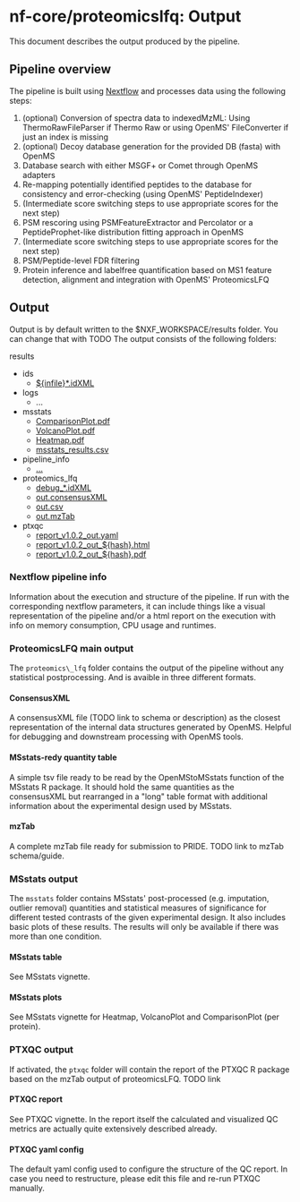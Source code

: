 # nf-core/proteomicslfq: Output

This document describes the output produced by the pipeline.

## Pipeline overview

The pipeline is built using [Nextflow](https://www.nextflow.io/)
and processes data using the following steps:

1. (optional) Conversion of spectra data to indexedMzML: Using ThermoRawFileParser if Thermo Raw or using OpenMS' FileConverter if just an index is missing
1. (optional) Decoy database generation for the provided DB (fasta) with OpenMS
1. Database search with either MSGF+ or Comet through OpenMS adapters
1. Re-mapping potentially identified peptides to the database for consistency and error-checking (using OpenMS' PeptideIndexer)
1. (Intermediate score switching steps to use appropriate scores for the next step)
1. PSM rescoring using PSMFeatureExtractor and Percolator or a PeptideProphet-like distribution fitting approach in OpenMS
1. (Intermediate score switching steps to use appropriate scores for the next step)
1. PSM/Peptide-level FDR filtering
1. Protein inference and labelfree quantification based on MS1 feature detection, alignment and integration with OpenMS' ProteomicsLFQ

## Output

Output is by default written to the $NXF_WORKSPACE/results folder. You can change that with TODO
The output consists of the following folders:

results

* ids
  * [${infile}\*.idXML](#identifications)
* logs
  * ...
* msstats
  * [ComparisonPlot.pdf](#msstats-plots)
  * [VolcanoPlot.pdf](#msstats-plots)
  * [Heatmap.pdf](#msstats-plots)
  * [msstats\_results.csv](#msstats-table)
* pipeline\_info
  * [...](#nextflow-pipeline-info)
* proteomics\_lfq
  * [debug\_\*.idXML](#debug-output)
  * [out.consensusXML](#consenusxml)
  * [out.csv](#msstats-ready-quantity-table)
  * [out.mzTab](#mztab)
* ptxqc
  * [report\_v1.0.2\_out.yaml](#ptxqc-yaml-config)
  * [report\_v1.0.2\_out\_${hash}.html](#ptxqc-report)
  * [report\_v1.0.2\_out\_${hash}.pdf](#ptxqc-report)

### Nextflow pipeline info

Information about the execution and structure of the pipeline. If run with the corresponding nextflow parameters,
it can include things like a visual representation of the pipeline and/or a html report on the execution with
info on memory consumption, CPU usage and runtimes.

### ProteomicsLFQ main output

The `proteomics\_lfq` folder contains the output of the pipeline without any statistical postprocessing.
And is avaible in three different formats.

#### ConsensusXML

A consensusXML file (TODO link to schema or description) as the closest representation of the internal data
structures generated by OpenMS. Helpful for debugging and downstream processing with OpenMS tools.

#### MSstats-redy quantity table

A simple tsv file ready to be read by the OpenMStoMSstats function of the MSstats R package. It should hold
the same quantities as the consensusXML but rearranged in a "long" table format with additional information
about the experimental design used by MSstats.

#### mzTab

A complete mzTab file ready for submission to PRIDE. TODO link to mzTab schema/guide.

### MSstats output

The `msstats` folder contains MSstats' post-processed (e.g. imputation, outlier removal) quantities and statistical
measures of significance for different tested contrasts of the given experimental design. It also includes basic plots of these results.
The results will only be available if there was more than one condition.

#### MSstats table

See MSstats vignette.

#### MSstats plots

See MSstats vignette for Heatmap, VolcanoPlot and ComparisonPlot (per protein).

### PTXQC output

If activated, the `ptxqc` folder will contain the report of the PTXQC R package based on the mzTab output of proteomicsLFQ.
TODO link

#### PTXQC report

See PTXQC vignette. In the report itself the calculated and visualized QC metrics are actually quite extensively described already.

#### PTXQC yaml config

The default yaml config used to configure the structure of the QC report. In case you need to restructure, please edit this file and 
re-run PTXQC manually.
